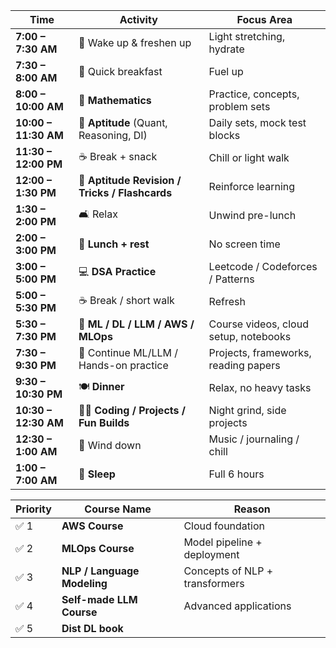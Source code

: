 | Time                 | Activity                                       | Focus Area                            |
| -------------------- | ---------------------------------------------- | ------------------------------------- |
| **7:00 – 7:30 AM**   | 🌅 Wake up & freshen up                        | Light stretching, hydrate             |
| **7:30 – 8:00 AM**   | 🍞 Quick breakfast                             | Fuel up                               |
| **8:00 – 10:00 AM**  | 📘 **Mathematics**                             | Practice, concepts, problem sets      |
| **10:00 – 11:30 AM** | 🧠 **Aptitude** (Quant, Reasoning, DI)         | Daily sets, mock test blocks          |
| **11:30 – 12:00 PM** | ☕ Break + snack                                | Chill or light walk                   |
| **12:00 – 1:30 PM**  | 🧮 **Aptitude Revision / Tricks / Flashcards** | Reinforce learning                    |
| **1:30 – 2:00 PM**   | 🛋️ Relax                                      | Unwind pre-lunch                      |
| **2:00 – 3:00 PM**   | 🍛 **Lunch + rest**                            | No screen time                        |
| **3:00 – 5:00 PM**   | 💻 **DSA Practice**                            | Leetcode / Codeforces / Patterns      |
| **5:00 – 5:30 PM**   | ☕ Break / short walk                           | Refresh                               |
| **5:30 – 7:30 PM**   | 🤖 **ML / DL / LLM / AWS / MLOps**             | Course videos, cloud setup, notebooks |
| **7:30 – 9:30 PM**   | 🧪 Continue ML/LLM / Hands-on practice         | Projects, frameworks, reading papers  |
| **9:30 – 10:30 PM**  | 🍽️ **Dinner**                                 | Relax, no heavy tasks                 |
| **10:30 – 12:30 AM** | 👨‍💻 **Coding / Projects / Fun Builds**       | Night grind, side projects            |
| **12:30 – 1:00 AM**  | 🌙 Wind down                                   | Music / journaling / chill            |
| **1:00 – 7:00 AM**   | 🛌 **Sleep**                                   | Full 6 hours                          |


| Priority | Course Name                 | Reason                         |
| -------- | --------------------------- | ------------------------------ |
| ✅ 1      | **AWS Course**              | Cloud foundation               |
| ✅ 2      | **MLOps Course**            | Model pipeline + deployment    |
| ✅ 3      | **NLP / Language Modeling** | Concepts of NLP + transformers |
| ✅ 4      | **Self-made LLM Course**    | Advanced applications          |
| ✅ 5      | **Dist DL book**            |                                |





